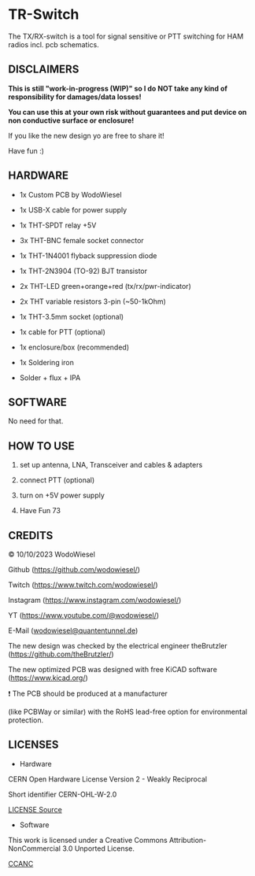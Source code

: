 # TR-Switch

The TX/RX-switch is a tool for signal sensitive or PTT switching for HAM radios incl. pcb schematics.

## DISCLAIMERS

**This is still "work-in-progress (WIP)" so I do NOT take any kind of responsibility for damages/data losses!**

**You can use this at your own risk without guarantees and put device on non conductive surface or enclosure!**

If you like the new design yo are free to share it!

Have fun :)

## HARDWARE

- 1x Custom PCB by WodoWiesel

- 1x USB-X cable for power supply

- 1x THT-SPDT relay +5V

- 3x THT-BNC female socket connector

- 1x THT-1N4001 flyback suppression diode

- 1x THT-2N3904 (TO-92) BJT transistor

- 2x THT-LED green+orange+red (tx/rx/pwr-indicator)

- 2x THT variable resistors 3-pin (~50-1kOhm)

- 1x THT-3.5mm socket (optional)

- 1x cable for PTT (optional)

- 1x enclosure/box (recommended)

- 1x Soldering iron

- Solder + flux + IPA

## SOFTWARE

No need for that.

## HOW TO USE

1. set up antenna, LNA, Transceiver and cables & adapters

2. connect PTT (optional)

3. turn on +5V power supply

4. Have Fun 73

## CREDITS

:copyright: 10/10/2023 WodoWiesel

Github (https://github.com/wodowiesel/)

Twitch (https://www.twitch.com/wodowiesel/)

Instagram (https://www.instagram.com/wodowiesel/)

YT (https://www.youtube.com/@wodowiesel/)

E-Mail (wodowiesel@quantentunnel.de)

The new design was checked by the electrical engineer theBrutzler (https://github.com/theBrutzler/)

The new optimized PCB was designed with free KiCAD software (https://www.kicad.org/)

:heavy_exclamation_mark: The PCB should be produced at a manufacturer

(like PCBWay or similar) with the RoHS lead-free option for environmental protection.

## LICENSES

- Hardware

CERN Open Hardware License Version 2 - Weakly Reciprocal

Short identifier CERN-OHL-W-2.0

[LICENSE Source](https://spdx.org/licenses/CERN-OHL-W-2.0.html)

- Software

This work is licensed under a Creative Commons Attribution-NonCommercial 3.0 Unported License.

[CCANC](http://creativecommons.org/licenses/by-nc/3.0/)
